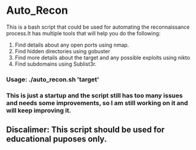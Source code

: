 # Auto_Recon
This is a bash script that could be used for automating the reconnaissance process.It has multiple tools that will help you do the following:
  1) Find details about any open ports using nmap.
  2) Find hidden directories using gobuster 
  3) Find more details about the target and any possible exploits using nikto
  4) Find subdomains using Sublist3r.
### Usage:  ./auto_recon.sh 'target'
### This is just a startup and the script still has too many issues and needs some improvements, so I am still working on it and will keep improving it. 
## Discalimer: This script should be used for educational puposes only.
